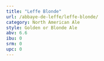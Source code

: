 ```yaml
---
title: "Leffe Blonde"
url: /abbaye-de-leffe/leffe-blonde/
category: North American Ale
style: Golden or Blonde Ale
abv: 6.6
ibu: 0
srm: 0
upc: 0
---
```


